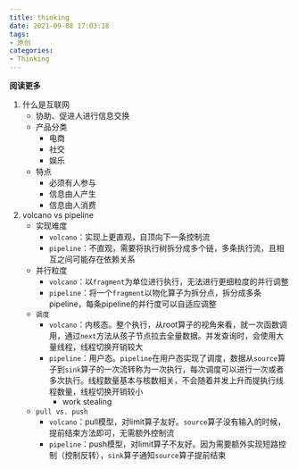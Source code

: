 ```yaml
---
title: thinking
date: 2021-09-08 17:03:18
tags: 
- 原创
categories: 
- Thinking
---
```


**阅读更多**

<!--more-->

1. 什么是互联网
    * 协助、促进人进行信息交换
    * 产品分类
        * 电商
        * 社交
        * 娱乐
    * 特点
        * 必须有人参与
        * 信息由人产生
        * 信息由人消费
1. volcano vs pipeline
    * 实现难度
        * `volcano`：实现上更直观，自顶向下一条控制流
        * `pipeline`：不直观，需要将执行树拆分成多个链，多条执行流，且相互之间可能存在依赖关系
    * 并行粒度
        * `volcano`：以`fragment`为单位进行执行，无法进行更细粒度的并行调整
        * `pipeline`：将一个`fragment`以物化算子为拆分点，拆分成多条pipeline，每条pipeline的并行度可以自适应调整
    * `调度`
        * `volcano`：内核态。整个执行，从root算子的视角来看，就一次函数调用，通过`next`方法从孩子节点拉去全量数据。并发查询时，会使用大量线程，线程切换开销较大
        * `pipeline`：用户态。`pipeline`在用户态实现了调度，数据从`source`算子到`sink`算子的一次流转称为一次执行，每次调度可以进行一次或者多次执行。线程数量基本与核数相关，不会随着并发上升而提执行线程数量，线程切换开销较小
            * work stealing
    * `pull vs. push`
        * `volcano`：pull模型，对limit算子友好。`source`算子没有输入的时候，提前结束方法即可，无需额外控制流
        * `pipeline`：push模型，对limit算子不友好。因为需要额外实现短路控制（控制反转），`sink`算子通知`source`算子提前结束

